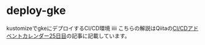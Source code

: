 # deploy-gke
kustomizeでgkeにデプロイするCI/CD環境
iiii
こちらの解説はQiitaの[CI/CDアドベントカレンダー25日目](https://qiita.com/advent-calendar/2019/ci-cd)の記事に記載しています。

